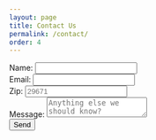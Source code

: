 ```yaml
---
layout: page
title: Contact Us
permalink: /contact/
order: 4
---
```


<form
  action="https://formspree.io/f/mblkjwgp"
  method="POST"
  class="form"
>
  <div class="form-control"><label>
    Name:
    <input type="text" name="name">
  </label>
  </div>
  <div class="form-control"><label>
    Email:
    <input type="email" name="email">
  </label>
  </div>
  <div class="form-control"><label>
    Zip:
    <input type="text" name="zip" placeholder="29671">
  </label>
  </div>
  <div class="form-control"><label>
    Message:
    <textarea name="message" id="comment" placeholder="Anything else we should know?"></textarea>
  </label>
  </div>
  <!-- your other form fields go here -->
  <button type="submit" class="link_button"><span>Send </span></button>
</form>